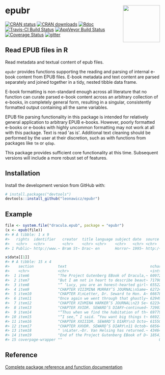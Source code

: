 
<!-- README.md is generated from README.Rmd. Please edit that file -->
epubr <img src="https://github.com/leonawicz/rtrek/blob/master/data-raw/epubr.png?raw=true" style="margin-left:10px;margin-bottom:5px;" width="120" align="right">
==================================================================================================================================================================

[![CRAN status](http://www.r-pkg.org/badges/version/epubr)](https://cran.r-project.org/package=epubr) [![CRAN downloads](http://cranlogs.r-pkg.org/badges/grand-total/epubr)](https://cran.r-project.org/package=epubr) [![Rdoc](http://www.rdocumentation.org/badges/version/epubr)](http://www.rdocumentation.org/packages/epubr) [![Travis-CI Build Status](https://travis-ci.org/leonawicz/epubr.svg?branch=master)](https://travis-ci.org/leonawicz/epubr) [![AppVeyor Build Status](https://ci.appveyor.com/api/projects/status/github/leonawicz/epubr?branch=master&svg=true)](https://ci.appveyor.com/project/leonawicz/epubr) [![Coverage Status](https://img.shields.io/codecov/c/github/leonawicz/epubr/master.svg)](https://codecov.io/github/leonawicz/epubr?branch=master) [![gitter](https://img.shields.io/badge/GITTER-join%20chat-green.svg)](https://gitter.im/leonawicz/epubr)

Read EPUB files in R
--------------------

Read metadata and textual content of epub files.

`epubr` provides functions supporting the reading and parsing of internal e-book content from EPUB files. E-book metadata and text content are parsed separately and joined together in a tidy, nested tibble data frame.

E-book formatting is non-standard enough across all literature that no function can curate parsed e-book content across an arbitrary collection of e-books, in completely general form, resulting in a singular, consistently formatted output containing all the same variables.

EPUB file parsing functionality in this package is intended for relatively general application to arbitrary EPUB e-books. However, poorly formatted e-books or e-books with highly uncommon formatting may not work at all with this package. Text is read 'as is'. Additional text cleaning should be performed by the user at their discretion, such as with functions from packages like `tm` or `qdap`.

This package provides sufficient core functionality at this time. Subsequent versions will include a more robust set of features.

Installation
------------

Install the development version from GitHub with:

``` r
# install.packages("devtools")
devtools::install_github("leonawicz/epubr")
```

Example
-------

``` r
file <- system.file("dracula.epub", package = "epubr")
(x <- epub(file))
#> # A tibble: 1 x 9
#>   rights  identifier   creator  title language subject date  source  data 
#>   <chr>   <chr>        <chr>    <chr> <chr>    <chr>   <chr> <chr>   <lis>
#> 1 Public~ http://www.~ Bram St~ Drac~ en       Horror~ 1995~ http:/~ <tib~

x$data[[1]]
#> # A tibble: 15 x 4
#>    section           text                                      nchar nword
#>    <chr>             <chr>                                     <int> <int>
#>  1 item6             "The Project Gutenberg EBook of Dracula,~ 60972 11252
#>  2 item7             "But I am not in heart to describe beaut~ 71798 13740
#>  3 item8             "“ ‘Lucy, you are an honest-hearted girl~ 65522 12356
#>  4 item9             "CHAPTER VIIIMINA MURRAY’S JOURNAL\nSame~ 62724 12042
#>  5 item10            "CHAPTER X\nLetter, Dr. Seward to Hon. A~ 66678 12599
#>  6 item11            "Once again we went through that ghastly~ 62949 11919
#>  7 item12            "CHAPTER XIVMINA HARKER’S JOURNAL\n23 Se~ 62234 12003
#>  8 item13            "CHAPTER XVIDR. SEWARD’S DIARY—continued~ 72903 13812
#>  9 item14            "“Thus when we find the habitation of th~ 69779 13201
#> 10 item15            "“I see,” I said. “You want big things t~ 66921 12706
#> 11 item16            "CHAPTER XXIIIDR. SEWARD’S DIARY\n3 Octo~ 61550 11818
#> 12 item17            "CHAPTER XXVDR. SEWARD’S DIARY\n11 Octob~ 68564 12989
#> 13 item18            " \nLater.—Dr. Van Helsing has returned.~ 43464  8356
#> 14 item19            "End of the Project Gutenberg EBook of D~ 18541  2669
#> 15 coverpage-wrapper ""                                            0     0
```

Reference
---------

[Complete package reference and function documentation](https://leonawicz.github.io/epubr/)
